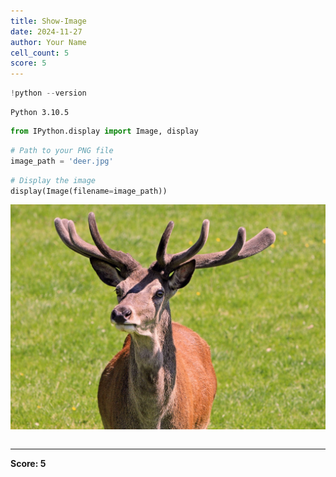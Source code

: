 ```yaml
---
title: Show-Image
date: 2024-11-27
author: Your Name
cell_count: 5
score: 5
---
```


```python
!python --version
```

    Python 3.10.5



```python
from IPython.display import Image, display
```


```python
# Path to your PNG file
image_path = 'deer.jpg'
```


```python
# Display the image
display(Image(filename=image_path))
```


    
![jpeg](show-image_files/show-image_3_0.jpg)
    



```python

```


---
**Score: 5**